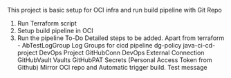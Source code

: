 This project is basic setup for OCI infra and run build pipeline with Git Repo
1. Run Terraform script
2. Setup build pipeline in OCI
3. Run the pipeline
To-Do
Detailed steps to be added.
Apart from terraform -
 	AbTestLogGroup Log Groups for cicd pipeline
	dg-policy
	java-ci-cd-project DevOps Project
	GitHubConn  DevOps External Connection
	GitHubVault Vaults
	GitHubPAT Secrets (Personal Access Token from Github)
    Mirror OCI repo and Automatic trigger build.
	Test message
